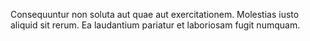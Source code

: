 Consequuntur non soluta aut quae aut exercitationem.
Molestias iusto aliquid sit rerum.
Ea laudantium pariatur et laboriosam fugit numquam.